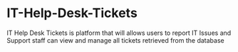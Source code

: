 # IT-Help-Desk-Tickets
IT Help Desk Tickets is platform that will allows users to report IT Issues and Support staff can view and manage all tickets retrieved from the database
